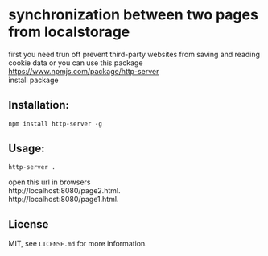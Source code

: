 # synchronization between two pages from localstorage

first you need trun off prevent third-party websites from saving and reading cookie data or you can use this package</br> https://www.npmjs.com/package/http-server</br>
install package</br>

## Installation:
```
npm install http-server -g
```

## Usage:
```
http-server .
```

open this url in browsers</br>
http://localhost:8080/page2.html.</br>
http://localhost:8080/page1.html.</br>

## License

MIT, see `LICENSE.md` for more information.
